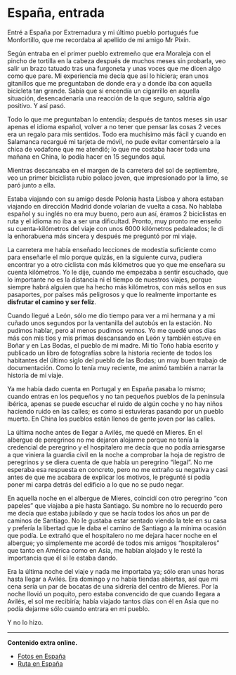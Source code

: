 # España, entrada
Entré a España por Extremadura y mi último pueblo portugués fue Monfortillo, que me recordaba al apellido de mi amigo Mr Pixín.

Según entraba en el primer pueblo extremeño que era Moraleja con el pincho de tortilla en la cabeza después de muchos meses sin probarla, veo salir un brazo tatuado tras una furgoneta y unas voces que me dicen algo como que pare. Mi experiencia me decía que así lo hiciera; eran unos gitanillos que me preguntaban de donde era y a donde iba con aquella bicicleta tan grande.
Sabía que si encendía un cigarrillo en aquella situación, desencadenaría una reacción de la que seguro, saldría algo positivo. Y así pasó.

Todo lo que me preguntaban lo entendía; después de tantos meses sin usar apenas el idioma español, volver a no tener que pensar las cosas 2 veces era un regalo para mis sentidos.
Todo era muchísimo más fácil y cuando en Salamanca recargué mi tarjeta de móvil, no pude evitar comentárselo a la chica de vodafone que me atendió; lo que me costaba hacer toda una mañana en China, lo podía hacer en 15 segundos aquí.

Mientras descansaba en el margen de la carretera del sol de septiembre, veo un primer biciclista rubio polaco joven, que impresionado por la limo, se paró junto a ella.

Estaba viajando con su amigo desde Polonia hasta Lisboa y ahora estaban viajando en dirección Madrid donde volarían de vuelta a casa.
No hablaba español y su inglés no era muy bueno, pero aun así, éramos 2 biciclistas en ruta y el idioma no iba a ser una dificultad. Pronto, muy pronto me enseño su cuenta-kilómetros del viaje con unos 6000 kilómetros pedaleados; le di la enhorabuena más sincera y después me preguntó por mi viaje.

La carretera me había enseñado lecciones de modestia suficiente como para enseñarle el mío porque quizás, en la siguiente curva, pudiera encontrar yo a otro ciclista con más kilómetros que yo que me enseñara su cuenta kilómetros.
Yo le dije, cuando me empezaba a sentir escuchado, que lo importante no es la distancia ni el tiempo de nuestros viajes, porque siempre habrá alguien que ha hecho más kilómetros, con más sellos en sus pasaportes, por países más peligrosos y que lo realmente importante es **disfrutar el camino y ser feliz**.

Cuando llegué a León, sólo me dio tiempo para ver a mi hermana y a mi cuñado unos segundos por la ventanilla del autobús en la estación. No pudimos hablar, pero al menos pudimos vernos. Yo me quedé unos días más con mis tíos y mis primas descansando en León y también estuve en Boñar y en Las Bodas, el pueblo de mi madre.
Mi tío Toño había escrito y publicado un libro de fotografías sobre la historia reciente de todos los habitantes del último siglo del pueblo de las Bodas; un muy buen trabajo de documentación. Como lo tenía muy reciente, me animó también a narrar la historia de mi viaje.

Ya me había dado cuenta en Portugal y en España pasaba lo mismo; cuando entras en los pequeños y no tan pequeños pueblos de la península ibérica, apenas se puede escuchar el ruido de algún coche y no hay niños haciendo ruido en las calles; es como si estuvieras pasando por un pueblo muerto. En China los pueblos están llenos de gente joven por las calles.

La última noche antes de llegar a Avilés, me quedé en Mieres. En el albergue de peregrinos no me dejaron alojarme porque no tenía la credencial de peregrino y el hospitalero me decía que no podía arriesgarse a que viniera la guardia civil en la noche a comprobar la hoja de registro de peregrinos y se diera cuenta de que había un peregrino “ilegal”.
No me esperaba esa respuesta en concreto, pero no me extraño su negativa y casi antes de que me acabara de explicar los motivos, le pregunté si podía poner mi carpa detrás del edificio a lo que no se pudo negar.

En aquella noche en el albergue de Mieres, coincidí con otro peregrino “con papeles” que viajaba a pie hasta Santiago. Su nombre no lo recuerdo pero me decía que estaba jubilado y que se hacía todos los años un par de caminos de Santiago.  No le gustaba estar sentado viendo la tele en su casa y prefería la libertad que le daba el camino de Santiago a la mínima ocasión que podía.
Le extrañó que el hospitalero no me dejara hacer noche en el albergue; yo simplemente me acordé de todos mis amigos “hospitaleros” que tanto en América como en Asia, me habían alojado y le resté la importancia que él si le estaba dando.

Era la última noche del viaje y nada me importaba ya; sólo eran unas horas hasta llegar a Avilés.
Era domingo y no había tiendas abiertas, así que mi cena sería un par de bocatas de una sidrería del centro de Mieres.
Por la noche llovió un poquito, pero estaba convencido de que cuando llegara a Avilés, el sol me recibiría; había viajado tantos días con él en Asia que no podía dejarme sólo cuando entrara en mi pueblo.

Y no lo hizo.


---

**Contenido extra online.**
*   [Fotos en España](https://www.flickr.com/photos/47339411@N04/sets/72157645174020482)
*   [Ruta en España](http://ridewithgps.com/routes/5013473)
